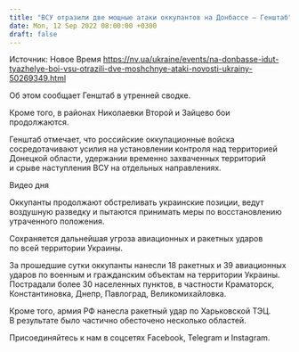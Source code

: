 ```yaml
---
title: "ВСУ отразили две мощные атаки оккупантов на Донбассе — Генштаб"
date: Mon, 12 Sep 2022 08:00:00 +0300
draft: false
---
```

Источник: Новое Время https://nv.ua/ukraine/events/na-donbasse-idut-tyazhelye-boi-vsu-otrazili-dve-moshchnye-ataki-novosti-ukrainy-50269349.html


Об этом сообщает Генштаб в утренней сводке.

Кроме того, в районах Николаевки Второй и Зайцево бои продолжаются.

Генштаб отмечает, что российские оккупационные войска сосредотачивают усилия на установлении контроля над территорией Донецкой области, удержании временно захваченных территорий и срыве наступления ВСУ на отдельных направлениях.

 Видео дня   

Оккупанты продолжают обстреливать украинские позиции, ведут воздушную разведку и пытаются принимать меры по восстановлению утраченного положения.

Сохраняется дальнейшая угроза авиационных и ракетных ударов по всей территории Украины.

За прошедшие сутки оккупанты нанесли 18 ракетных и 39 авиационных ударов по военным и гражданским объектам на территории Украины. Пострадали более 30 населенных пунктов, в частности Краматорск, Константиновка, Днепр, Павлоград, Великомихайловка.

Кроме того, армия РФ нанесла ракетный удар по Харьковской ТЭЦ. В результате было частично обесточено несколько областей.

Присоединяйтесь к нам в соцсетях Facebook, Telegram и Instagram.
